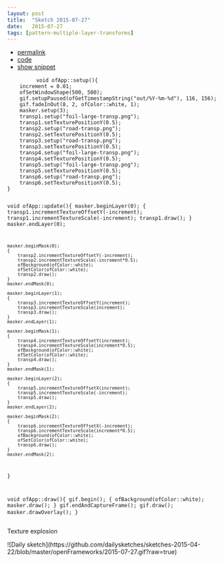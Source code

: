 ```yaml
---
layout: post
title:  "Sketch 2015-07-27"
date:   2015-07-27
tags: [pattern-multiple-layer-transforms]
---
```

<div class="code">
    <ul>
		<li><a href="{% post_url 2015-07-27-sketch %}">permalink</a></li>
		<li><a href="https://github.com/dailysketches/dailySketches/tree/master/sketches/2015-07-27">code</a></li>
		<li><a href="#" class="snippet-button">show snippet</a></li>
	</ul>
    <pre class="snippet">
        <code class="cpp">void ofApp::setup(){
    increment = 0.01;
    ofSetWindowShape(500, 500);
    gif.setupPaused(ofGetTimestampString(&quot;out/%Y-%m-%d&quot;), 116, 156);
    gif.fadeInOut(8, 2, ofColor::white, 1);
    masker.setup(3);
    transp1.setup(&quot;foil-large-transp.png&quot;);
    transp1.setTexturePositionY(0.5);
    transp2.setup(&quot;road-transp.png&quot;);
    transp2.setTexturePositionY(0.5);
    transp3.setup(&quot;road-transp.png&quot;);
    transp3.setTexturePositionY(0.5);
    transp4.setup(&quot;foil-large-transp.png&quot;);
    transp4.setTexturePositionY(0.5);
    transp5.setup(&quot;foil-large-transp.png&quot;);
    transp5.setTexturePositionY(0.5);
    transp6.setup(&quot;road-transp.png&quot;);
    transp6.setTexturePositionY(0.5);
}

void ofApp::update(){
    masker.beginLayer(0);
    {
        transp1.incrementTextureOffsetY(-increment);
        transp1.incrementTextureScale(-increment);
        transp1.draw();
    }
    masker.endLayer(0);

    masker.beginMask(0);
    {
        transp2.incrementTextureOffsetY(-increment);
        transp2.incrementTextureScale(-increment*0.5);
        ofBackground(ofColor::white);
        ofSetColor(ofColor::white);
        transp2.draw();
    }
    masker.endMask(0);
    
    masker.beginLayer(1);
    {
        transp3.incrementTextureOffsetY(increment);
        transp3.incrementTextureScale(increment);
        transp3.draw();
    }
    masker.endLayer(1);
    
    masker.beginMask(1);
    {
        transp4.incrementTextureOffsetY(increment);
        transp4.incrementTextureScale(increment*0.5);
        ofBackground(ofColor::white);
        ofSetColor(ofColor::white);
        transp4.draw();
    }
    masker.endMask(1);
    
    masker.beginLayer(2);
    {
        transp5.incrementTextureOffsetX(increment);
        transp5.incrementTextureScale(-increment);
        transp5.draw();
    }
    masker.endLayer(2);
    
    masker.beginMask(2);
    {
        transp6.incrementTextureOffsetX(-increment);
        transp6.incrementTextureScale(increment*0.5);
        ofBackground(ofColor::white);
        ofSetColor(ofColor::white);
        transp6.draw();
    }
    masker.endMask(2);
}

void ofApp::draw(){
    gif.begin();
    {
        ofBackground(ofColor::white);
        masker.draw();
    }
    gif.endAndCaptureFrame();
    gif.draw();
    masker.drawOverlay();
}</code>
    </pre>
</div>
<p class="description">Texture explosion</p>
![Daily sketch](https://github.com/dailysketches/sketches-2015-04-22/blob/master/openFrameworks/2015-07-27.gif?raw=true)
